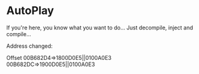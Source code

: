 # AutoPlay

If you're here, you know what you want to do...
Just decompile, inject and compile...

Address changed:

 Offset
00B682D4=>1800D0E5||0100A0E3
00B682DC=>1900D0E5||0100A0E3

